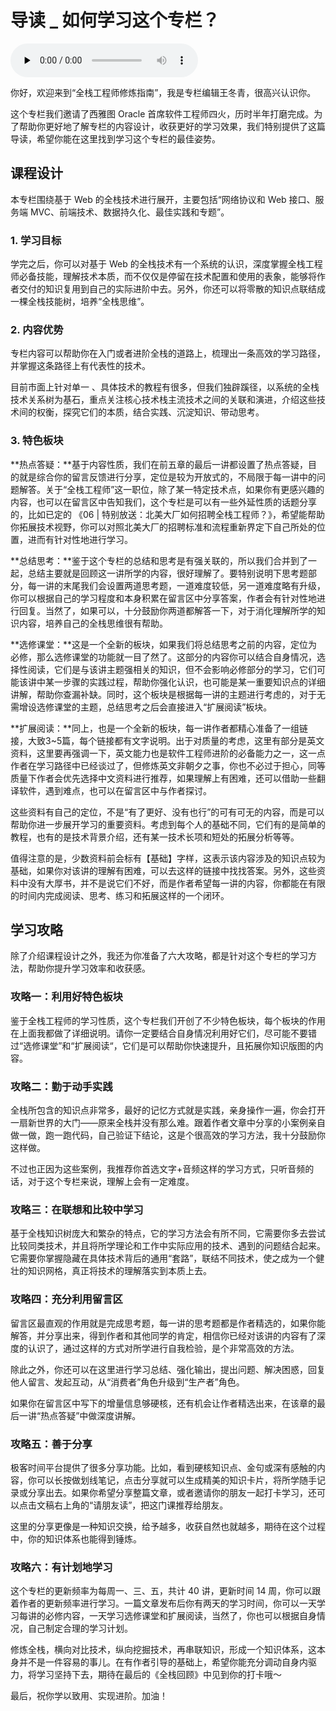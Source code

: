 # 导读 _ 如何学习这个专栏？

<audio id="audio" title="导读 | 如何学习这个专栏？" controls="" preload="none"><source id="mp3" src="https://static001.geekbang.org/resource/audio/8a/2b/8a2228fc40a2899eab17836d0206712b.mp3"></audio>

你好，欢迎来到“全栈工程师修炼指南”，我是专栏编辑王冬青，很高兴认识你。

这个专栏我们邀请了西雅图 Oracle 首席软件工程师四火，历时半年打磨完成。为了帮助你更好地了解专栏的内容设计，收获更好的学习效果，我们特别提供了这篇导读，希望你能在这里找到学习这个专栏的最佳姿势。

## 课程设计

本专栏围绕基于 Web 的全栈技术进行展开，主要包括“网络协议和 Web 接口、服务端 MVC、前端技术、数据持久化、最佳实践和专题”。

### 1. 学习目标

学完之后，你可以对基于 Web 的全栈技术有一个系统的认识，深度掌握全栈工程师必备技能，理解技术本质，而不仅仅是停留在技术配置和使用的表象，能够将作者交付的知识复用到自己的实际进阶中去。另外，你还可以将零散的知识点联结成一棵全栈技能树，培养“全栈思维”。

### 2. 内容优势

专栏内容可以帮助你在入门或者进阶全栈的道路上，梳理出一条高效的学习路径，并掌握这条路径上有代表性的技术。

目前市面上针对单一 、具体技术的教程有很多，但我们独辟蹊径，以系统的全栈技术关系树为基石，重点关注核心技术栈主流技术之间的关联和演进，介绍这些技术间的权衡，探究它们的本质，结合实践、沉淀知识、带动思考。

### 3. 特色板块

**热点答疑：**基于内容性质，我们在前五章的最后一讲都设置了热点答疑，目的就是综合你的留言反馈进行分享，定位是较为开放式的，不局限于每一讲中的问题解答。关于“全栈工程师”这一职位，除了某一特定技术点，如果你有更感兴趣的内容，也可以在留言区中告知我们，这个专栏是可以有一些外延性质的话题分享的，比如已定的 《06 | 特别放送：北美大厂如何招聘全栈工程师？》，希望能帮助你拓展技术视野，你可以对照北美大厂的招聘标准和流程重新界定下自己所处的位置，进而有针对性地进行学习。

**总结思考：**鉴于这个专栏的总结和思考是有强关联的，所以我们合并到了一起，总结主要就是回顾这一讲所学的内容，很好理解了。要特别说明下思考题部分，每一讲的末尾我们会设置两道思考题，一道难度较低，另一道难度略有升级，你可以根据自己的学习程度和本身积累在留言区中分享答案，作者会有针对性地进行回复。当然了，如果可以，十分鼓励你两道都解答一下，对于消化理解所学的知识内容，培养自己的全栈思维很有帮助。

**选修课堂：**这是一个全新的板块，如果我们将总结思考之前的内容，定位为必修，那么选修课堂的功能就一目了然了。这部分的内容你可以结合自身情况，选择性阅读，它们是与该讲主题强相关的知识，但不会影响必修部分的学习，它们可能该讲中某一步骤的实践过程，帮助你强化认识，也可能是某一重要知识点的详细讲解，帮助你查漏补缺。同时，这个板块是根据每一讲的主题进行考虑的，对于无需增设选修课堂的主题，总结思考之后会直接进入“扩展阅读”板块。

**扩展阅读：**同上，也是一个全新的板块，每一讲作者都精心准备了一组链接，大致3~5篇，每个链接都有文字说明。出于对质量的考虑，这里有部分是英文资料，这里要再强调一下，英文能力也是软件工程师进阶的必备能力之一，这一点作者在学习路径中已经谈过了，但修炼英文非朝夕之事，你也不必过于担心，同等质量下作者会优先选择中文资料进行推荐，如果理解上有困难，还可以借助一些翻译软件，遇到难点，也可以在留言区中与作者探讨。

这些资料有自己的定位，不是“有了更好、没有也行”的可有可无的内容，而是可以帮助你进一步展开学习的重要资料。考虑到每个人的基础不同，它们有的是简单的教程，也有的是技术背景介绍，还有某一技术长项和短处的拓展分析等等。

值得注意的是，少数资料前会标有【基础】字样，这表示该内容涉及的知识点较为基础，如果你对该讲的理解有困难，可以去这样的链接中找找答案。另外，这些资料中没有大厚书，并不是说它们不好，而是作者希望每一讲的内容，你都能在有限的时间内完成阅读、思考、练习和拓展这样的一个闭环。

## 学习攻略

除了介绍课程设计之外，我还为你准备了六大攻略，都是针对这个专栏的学习方法，帮助你提升学习效率和收获感。

### 攻略一：利用好特色板块

鉴于全栈工程师的学习性质，这个专栏我们开创了不少特色板块，每个板块的作用在上面我都做了详细说明。请你一定要结合自身情况利用好它们，尽可能不要错过“选修课堂”和“扩展阅读“，它们是可以帮助你快速提升，且拓展你知识版图的内容。

### 攻略二：勤于动手实践

全栈所包含的知识点非常多，最好的记忆方式就是实践，亲身操作一遍，你会打开一扇新世界的大门——原来全栈并没有那么难。跟着作者文章中分享的小案例亲自做一做，跑一跑代码，自己验证下结论，这是个很高效的学习方法，我十分鼓励你这样做。

不过也正因为这些案例，我推荐你首选文字+音频这样的学习方式，只听音频的话，对于这个专栏来说，理解上会有一定难度。

### 攻略三：在联想和比较中学习

基于全栈知识树庞大和繁杂的特点，它的学习方法会有所不同，它需要你多去尝试比较同类技术，并且将所学理论和工作中实际应用的技术、遇到的问题结合起来。它需要你掌握隐藏在具体技术背后的通用“套路”，联结不同技术，使之成为一个健壮的知识网格，真正将技术的理解落实到本质上去。

### 攻略四：充分利用留言区

留言区最直观的作用就是完成思考题，每一讲的思考题都是作者精选的，如果你能解答，并分享出来，得到作者和其他同学的肯定，相信你已经对该讲的内容有了深度的认识了，通过这样的方式对所学进行自我检验，是个非常高效的方法。

除此之外，你还可以在这里进行学习总结、强化输出，提出问题、解决困惑，回复他人留言、发起互动，从“消费者”角色升级到“生产者”角色。

如果你在留言区中写下的增量信息够硬核，还有机会让作者精选出来，在该章的最后一讲“热点答疑”中做深度讲解。

### 攻略五：善于分享

极客时间平台提供了很多分享功能。比如，看到硬核知识点、金句或深有感触的内容，你可以长按做划线笔记，点击分享就可以生成精美的知识卡片，将所学随手记录或分享出去。如果你希望分享整篇文章，或者邀请你的朋友一起打卡学习，还可以点击文稿右上角的“请朋友读”，把这门课推荐给朋友。

这里的分享更像是一种知识交换，给予越多，收获自然也就越多，期待在这个过程中，你的知识体系也能得到锤炼。

### 攻略六：有计划地学习

这个专栏的更新频率为每周一、三、五，共计 40 讲，更新时间 14 周，你可以跟着作者的更新频率进行学习。一篇文章发布后你有两天的学习时间，你可以一天学习每讲的必修内容，一天学习选修课堂和扩展阅读，当然了，你也可以根据自身情况，自己制定合理的学习计划。

修炼全栈，横向对比技术，纵向挖掘技术，再串联知识，形成一个知识体系，这本身并不是一件容易的事儿。在有作者引导的基础上，希望你能充分调动自身内驱力，将学习坚持下去，期待在最后的《全栈回顾》中见到你的打卡哦～

最后，祝你学以致用、实现进阶。加油！



